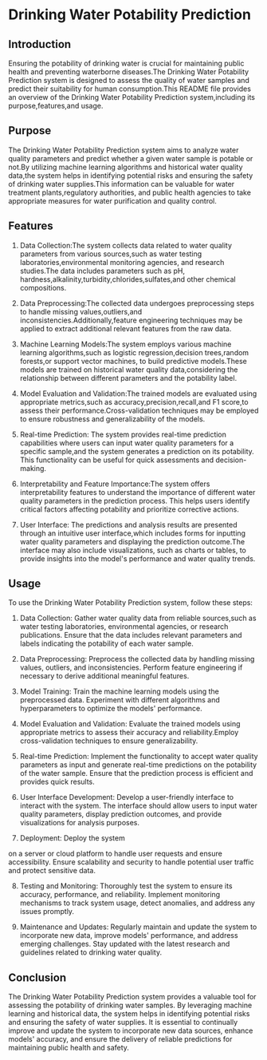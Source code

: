 
# Drinking Water Potability Prediction

## Introduction
Ensuring the potability of drinking water is crucial for maintaining public health and preventing waterborne diseases.The Drinking Water Potability Prediction system is designed to assess the quality of water samples and predict their suitability for human consumption.This README file provides an overview of the Drinking Water Potability Prediction system,including its purpose,features,and usage.

## Purpose
The Drinking Water Potability Prediction system aims to analyze water quality parameters and predict whether a given water sample is potable or not.By utilizing machine learning algorithms and historical water quality data,the system helps in identifying potential risks and ensuring the safety of drinking water supplies.This information can be valuable for water treatment plants,regulatory authorities, and public health agencies to take appropriate measures for water purification and quality control.

## Features
1. Data Collection:The system collects data related to water quality parameters from various sources,such as water testing laboratories,environmental monitoring agencies, and research studies.The data includes parameters such as pH, hardness,alkalinity,turbidity,chlorides,sulfates,and other chemical compositions.

2. Data Preprocessing:The collected data undergoes preprocessing steps to handle missing values,outliers,and inconsistencies.Additionally,feature engineering techniques may be applied to extract additional relevant features from the raw data.

3. Machine Learning Models:The system employs various machine learning algorithms,such as logistic regression,decision trees,random forests,or support vector machines, to build predictive models.These models are trained on historical water quality data,considering the relationship between different parameters and the potability label.

4. Model Evaluation and Validation:The trained models are evaluated using appropriate metrics,such as accuracy,precision,recall,and F1 score,to assess their performance.Cross-validation techniques may be employed to ensure robustness and generalizability of the models.

5. Real-time Prediction: The system provides real-time prediction capabilities where users can input water quality parameters for a specific sample,and the system generates a prediction on its potability. This functionality can be useful for quick assessments and decision-making.

6. Interpretability and Feature Importance:The system offers interpretability features to understand the importance of different water quality parameters in the prediction process. This helps users identify critical factors affecting potability and prioritize corrective actions.

7. User Interface: The predictions and analysis results are presented through an intuitive user interface,which includes forms for inputting water quality parameters and displaying the prediction outcome.The interface may also include visualizations, such as charts or tables, to provide insights into the model's performance and water quality trends.

## Usage
To use the Drinking Water Potability Prediction system, follow these steps:

1. Data Collection: Gather water quality data from reliable sources,such as water testing laboratories, environmental agencies, or research publications. Ensure that the data includes relevant parameters and labels indicating the potability of each water sample.

2. Data Preprocessing: Preprocess the collected data by handling missing values, outliers, and inconsistencies. Perform feature engineering if necessary to derive additional meaningful features.

3. Model Training: Train the machine learning models using the preprocessed data. Experiment with different algorithms and hyperparameters to optimize the models' performance.

4. Model Evaluation and Validation: Evaluate the trained models using appropriate metrics to assess their accuracy and reliability.Employ cross-validation techniques to ensure generalizability.

5. Real-time Prediction: Implement the functionality to accept water quality parameters as input and generate real-time predictions on the potability of the water sample. Ensure that the prediction process is efficient and provides quick results.

6. User Interface Development: Develop a user-friendly interface to interact with the system. The interface should allow users to input water quality parameters, display prediction outcomes, and provide visualizations for analysis purposes.

7. Deployment: Deploy the system

 on a server or cloud platform to handle user requests and ensure accessibility. Ensure scalability and security to handle potential user traffic and protect sensitive data.

8. Testing and Monitoring: Thoroughly test the system to ensure its accuracy, performance, and reliability. Implement monitoring mechanisms to track system usage, detect anomalies, and address any issues promptly.

9. Maintenance and Updates: Regularly maintain and update the system to incorporate new data, improve models' performance, and address emerging challenges. Stay updated with the latest research and guidelines related to drinking water quality.

## Conclusion
The Drinking Water Potability Prediction system provides a valuable tool for assessing the potability of drinking water samples. By leveraging machine learning and historical data, the system helps in identifying potential risks and ensuring the safety of water supplies. It is essential to continually improve and update the system to incorporate new data sources, enhance models' accuracy, and ensure the delivery of reliable predictions for maintaining public health and safety.
